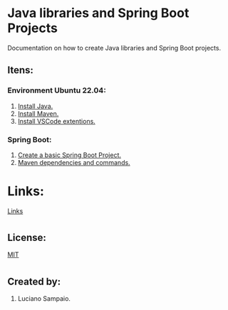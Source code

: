 # Java libraries and Spring Boot Projects

Documentation on how to create Java libraries and Spring Boot projects.

## Itens:

### Environment Ubuntu 22.04:
1. [Install Java.](docs/java.md)
1. [Install Maven.](docs/maven/install.md)
1. [Install VSCode extentions.](docs/vscode.md)

### Spring Boot:
1. [Create a basic Spring Boot Project.](docs/spring/project.md)
1. [Maven dependencies and commands.](docs/maven/pom.md)

<!-- ### Other stuff:
1. [Logs.](docs/logs.md)
1. Lombok.
1. Logs:
    - Trace and Span Id.
    - Actuator.
1. HTTPS:
    - SSL Certificate.
1. Rest:
    - Add headers.
1. Database:
    - PostgreSQL.
    - MapQuery.
1. Security.
    - 2FA. -->

#
# Links:

[Links](docs/links.md "Links")

#
## License:

[MIT](LICENSE "MIT License")

#
## Created by:

1. Luciano Sampaio.